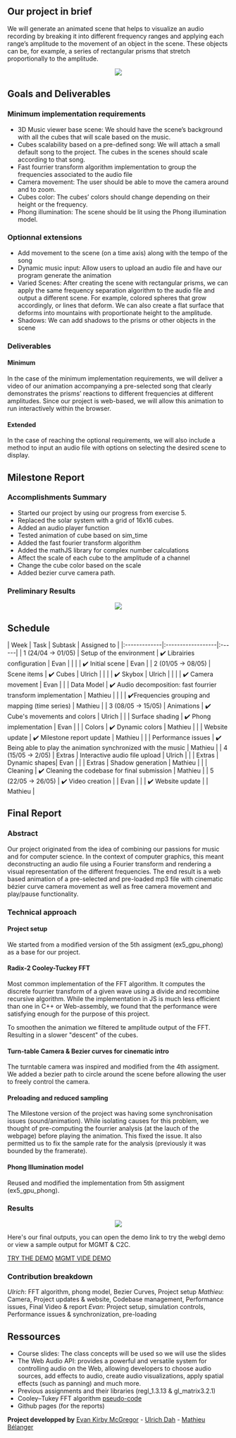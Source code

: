 ## Our project in brief

We will generate an animated scene that helps to visualize an audio recording by breaking it into different frequency ranges and applying each range’s amplitude to the movement of an object in the scene. These objects can be, for example, a series of rectangular prisms that stretch proportionally to the amplitude.

<div align="center">
<img src="https://raw.githubusercontent.com/cicero-mt/cicero-mt.github.io/master/sound_bars_example.png">
</div>

## Goals and Deliverables

### Minimum implementation requirements

* 3D Music viewer base scene: We should have the scene’s background with all the cubes that will scale based on the music.
* Cubes scalability based on a pre-defined song: We will attach a small default song to the project. The cubes in the scenes should scale according to that song.
* Fast fourrier transform algorithm implementation to group the frequencies associated to the audio file
* Camera movement: The user should be able to move the camera around and to zoom.
* Cubes color: The cubes’ colors should change depending on their height or the frequency.
* Phong illumination: The scene should be lit using the Phong illumination model.

### Optionnal extensions

* Add movement to the scene (on a time axis) along with the tempo of the song
* Dynamic music input: Allow users to upload an audio file and have our program generate the animation
* Varied Scenes: After creating the scene with rectangular prisms, we can apply the same frequency separation algorithm to the audio file and output a different scene. For example, colored spheres that grow accordingly, or lines that deform. We can also create a flat surface that deforms into mountains with proportionate height to the amplitude.
* Shadows: We can add shadows to the prisms or other objects in the scene

### Deliverables

#### Minimum

In the case of the minimum implementation requirements, we will deliver a video of our animation accompanying a pre-selected song that clearly demonstrates the prisms’ reactions to different frequencies at different amplitudes. Since our project is web-based, we will allow this animation to run interactively within the browser.

#### Extended

In the case of reaching the optional requirements, we will also include a method to input an audio file with options on selecting the desired scene to display.

## Milestone Report

### Accomplishments Summary

* Started our project by using our progress from exercise 5.
* Replaced the solar system with a grid of 16x16 cubes.
* Added an audio player function
* Tested animation of cube based on sim_time
* Added the fast fourier transform algorithm
* Added the mathJS library for complex number calculations
* Affect the scale of each cube to the amplitude of a channel
* Change the cube color based on the scale
* Added bezier curve camera path.

### Preliminary Results

<div align="center">
<img src="https://raw.githubusercontent.com/cicero-mt/cicero-mt.github.io/master/Milestone_Sound_Bars.png">
</div>

## Schedule

| Week      | Task        | Subtask | Assigned to |
|:-------------|:------------------|:------|
| 1 (24/04 -> 01/05) | Setup of the environment | :heavy_check_mark: Librairies configuration | Evan |
|                    |                          | :heavy_check_mark: Initial scene            | Evan |
| 2 (01/05 -> 08/05) | Scene items  | :heavy_check_mark: Cubes | Ulrich  |
|                    |              | :heavy_check_mark: Skybox | Ulrich |
|                    |              | :heavy_check_mark: Camera movement | Evan |
|                    | Data Model | :heavy_check_mark: Audio decomposition: fast fourrier transform implementation  | Mathieu |
|                    |            | :heavy_check_mark:Frequencies grouping and mapping (time series) | Mathieu |
| 3 (08/05 -> 15/05) | Animations | :heavy_check_mark: Cube's movements and colors | Ulrich |
|                    | Surface shading | :heavy_check_mark: Phong implementation | Evan |
|                    | Colors | :heavy_check_mark: Dynamic colors | Mathieu |
|                    | Website update | :heavy_check_mark: Milestone report update |  Mathieu  |
|                    | Performance issues | :heavy_check_mark: Being able to play the animation synchronized with the music | Mathieu |
| 4 (15/05 -> 2/05) | Extras | Interactive audio file upload  | Ulrich |
|                   | Extras | Dynamic shapes| Evan |
|                   | Extras | Shadow generation | Mathieu |
|                   | Cleaning | :heavy_check_mark: Cleaning the codebase for final submission | Mathieu |
| 5 (22/05 -> 26/05) | :heavy_check_mark: Video creation |  |  Evan  |
|                    | :heavy_check_mark: Website update |  |  Mathieu  |

## Final Report

### Abstract

Our project originated from the idea of combining our passions for music and for computer science. In the context of computer graphics, this meant deconstructing an audio file using a Fourier transform and rendering a visual representation of the different frequencies. The end result is a web based animation of a pre-selected and pre-loaded mp3 file with cinematic bézier curve camera movement as well as free camera movement and play/pause functionality.

### Technical approach

#### Project setup

We started from a modified version of the 5th assigment (ex5_gpu_phong) as a base for our project.

#### Radix-2 Cooley-Tuckey FFT

Most common implementation of the FFT algorithm. It computes the discrete fourrier transform of a given wave using a divide and recombine recursive algorithm. While the implementation in JS is much less efficient than one in C++ or Web-assembly, we found that the performance were satisfying enough for the purpose of this project.

To smoothen the animation we filtered te amplitude output of the FFT. Resulting in a slower "descent" of the cubes.

#### Turn-table Camera & Bezier curves for cinematic intro

The turntable camera was inspired and modified from the 4th assigment. We added a bezier path to circle around the scene before allowing the user to freely control the camera.

#### Preloading and reduced sampling

The Milestone version of the project was having some synchronisation issues (sound/animation). While isolating causes for this problem, we thought of pre-computing the fourrier analysis (at the lauch of the webpage) before playing the animation. This fixed the issue. It also permitted us to fix the sample rate for the analysis (previously it was bounded by the framerate).

#### Phong Illumination model

Reused and modified the implementation from 5th assigment (ex5_gpu_phong).

### Results

<div align="center">
<img src="https://github.com/cicero-mt/cicero-mt.github.io/blob/master/fuya_example.png?raw=true">
</div>

Here's our final outputs, you can open the demo link to try the webgl demo or view a sample output for MGMT & C2C.

[TRY THE DEMO](./project/index.html)
[MGMT VIDE DEMO](https://drive.google.com/file/d/16hluQRvjTgDgwF3kLmah_8dkZ-hZflh5/view?usp=sharing)

### Contribution breakdown

*Ulrich*: FFT algorithm, phong model, Bezier Curves, Project setup
*Mathieu*: Camera, Project updates & website, Codebase management, Performance issues, Final Video & report
*Evan*: Project setup, simulation controls, Performance issues & synchronization, pre-loading

## Ressources

* Course slides: The class concepts will be used so we will use the slides
* The Web Audio API: provides a powerful and versatile system for controlling audio on the Web, allowing developers to choose audio sources, add effects to audio, create audio visualizations, apply spatial effects (such as panning) and much more.
* Previous assignments and their libraries (regl_1.3.13 & gl_matrix3.2.1)
* Cooley–Tukey FFT algorithm [pseudo-code](https://en.wikipedia.org/wiki/Cooley%E2%80%93Tukey_FFT_algorithm)
* Github pages (for the reports)

**Project developped by**
[Evan Kirby McGregor](https://github.com/EKM224) -
[Ulrich Dah](https://github.com/ulrichdah) -
[Mathieu Bélanger](https://github.com/cicero-mt)

